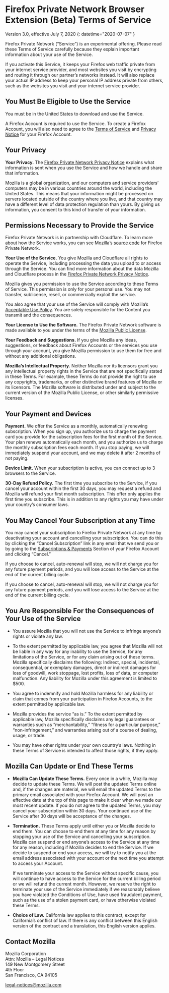# Firefox Private Network Browser Extension (Beta) Terms of Service

Version 3.0, effective July 7, 2020
{: datetime="2020-07-07" }

Firefox Private Network (“Service”) is an experimental offering. Please read these Terms of Service carefully because they explain important information about your use of the Service.

If you activate this Service, it keeps your Firefox web traffic private from your internet service provider, and most websites you visit by encrypting and routing it through our partner’s networks instead. It will also replace your actual IP address to keep your personal IP address private from others, such as the websites you visit and your internet service provider.

## You Must Be Eligible to Use the Service

You must be in the United States to download and use the Service.

A Firefox Account is required to use the Service. To create a Firefox Account, you will also need to agree to the [Terms of Service](https://www.mozilla.org/about/legal/terms/services/) and [Privacy Notice](https://www.mozilla.org/privacy/firefox/) for your Firefox Account.

## Your Privacy

__Your Privacy.__ The [Firefox Private Network Privacy Notice](https://www.mozilla.org/privacy/firefox-private-network/) explains what information is sent when you use the Service and how we handle and share that information.

Mozilla is a global organization, and our computers and service providers’ computers may be in various countries around the world, including the United States. This means that your information might be processed on servers located outside of the country where you live, and that country may have a different level of data protection regulation than yours. By giving us information, you consent to this kind of transfer of your information.

## Permissions Necessary to Provide the Service

Firefox Private Network is in partnership with Cloudflare. To learn more about how the Service works, you can see Mozilla’s [source code](https://github.com/mozilla/secure-proxy) for Firefox Private Network.

__Your Use of the Service.__ You give Mozilla and Cloudflare all rights to operate the Service, including processing the data you upload to or access through the Service. You can find more information about the data Mozilla and Cloudflare process in the [Firefox Private Network Privacy Notice](https://www.mozilla.org/privacy/firefox-private-network/).

Mozilla gives you permission to use the Service according to these Terms of Service. This permission is only for your personal use. You may not transfer, sublicense, resell, or commercially exploit the service.  

You also agree that your use of the Service will comply with Mozilla’s [Acceptable Use Policy](https://www.mozilla.org/about/legal/acceptable-use/). You are solely responsible for the Content you transmit and the consequences.

__Your License to Use the Software.__ The Firefox Private Network software is made available to you under the terms of the [Mozilla Public License](https://www.mozilla.org/MPL/).

__Your Feedback and Suggestions.__ If you give Mozilla any ideas, suggestions, or feedback about Firefox Accounts or the services you use through your account, you give Mozilla permission to use them for free and without any additional obligations.

__Mozilla’s Intellectual Property.__ Neither Mozilla nor its licensors grant you any intellectual property rights in the Service that are not specifically stated in these Terms. For example, these Terms do not provide the right to use any copyrights, trademarks, or other distinctive brand features of Mozilla or its licensors. The Mozilla software is distributed under and subject to the current version of the Mozilla Public License, or other similarly permissive licenses.

## Your Payment and Devices

__Payment.__ We offer the Service as a monthly, automatically renewing subscription. When you sign up, you authorize us to charge the payment card you provide for the subscription fees for the first month of the Service. Your plan renews automatically each month, and you authorize us to charge the monthly subscription fees each month. If you stop paying, we will immediately suspend your account, and we may delete it after 2 months of not paying.

__Device Limit.__ When your subscription is active, you can connect up to 3 browsers to the Service.

__30-Day Refund Policy.__ The first time you subscribe to the Service, if you cancel your account within the first 30 days, you may request a refund and Mozilla will refund your first month subscription. This offer only applies the first time you subscribe. This is in addition to any rights you may have under your country’s consumer laws.

## You May Cancel Your Subscription at any Time

You may cancel your subscription to Firefox Private Network at any time by deactivating your account and cancelling your subscription. You can do this by clicking the “Cancel Subscription” link in any email that we send you or by going to the [Subscriptions & Payments](https://subscriptions.firefox.com) Section of your Firefox Account and clicking “Cancel.”

If you choose to cancel, auto-renewal will stop, we will not charge you for any future payment periods, and you will lose access to the Service at the end of the current billing cycle.

If you choose to cancel, auto-renewal will stop, we will not charge you for any future payment periods, and you will lose access to the Service at the end of the current billing cycle.

## You Are Responsible For the Consequences of Your Use of the Service

* You assure Mozilla that you will not use the Service to infringe anyone’s rights or violate any law.

* To the extent permitted by applicable law, you agree that Mozilla will not be liable in any way for any inability to use the Service, for any limitations of the Service, or for any claim arising out of these terms. Mozilla specifically disclaims the following: Indirect, special, incidental, consequential, or exemplary damages, direct or indirect damages for loss of goodwill, work stoppage, lost profits, loss of data, or computer malfunction. Any liability for Mozilla under this agreement is limited to $500.

* You agree to indemnify and hold Mozilla harmless for any liability or claim that comes from your participation in Firefox Accounts, to the extent permitted by applicable law.

* Mozilla provides the service “as is.” To the extent permitted by applicable law, Mozilla specifically disclaims any legal guarantees or warranties such as “merchantability,” “fitness for a particular purpose,” “non-infringement,” and warranties arising out of a course of dealing, usage, or trade.

* You may have other rights under your own country’s laws. Nothing in these Terms of Service is intended to affect those rights, if they apply.

## Mozilla Can Update or End These Terms

* __Mozilla Can Update These Terms.__ Every once in a while, Mozilla may decide to update these Terms. We will post the updated Terms online and, if the changes are material, we will email the updated Terms to the primary email associated with your Firefox Account. We will post an effective date at the top of this page to make it clear when we made our most recent update. If you do not agree to the updated Terms, you may  cancel your subscription within 30 days. Your continued use of the Service after 30 days will be acceptance of the changes.

* __Termination.__ These Terms apply until either you or Mozilla decide to end them. You can choose to end them at any time for any reason by stopping your use of the Service and cancelling your subscription. Mozilla can suspend or end anyone’s access to the Service at any time for any reason, including if Mozilla decides to end the Service. If we decide to suspend or end your access, we will try to notify you at the email address associated with your account or the next time you attempt to access your Account.

  If we terminate your access to the Service without specific cause, you will continue to have access to the Service for the current billing period or we will refund the current month. However, we reserve the right to terminate your use of the Service immediately if we reasonably believe you have violated the Conditions of Use, have used fraudulent payment, such as the use of a stolen payment card, or have otherwise violated these Terms.

* __Choice of Law.__ California law applies to this contract, except for California’s conflict of law. If there is any conflict between this English version of the contract and a translation, this English version applies.

## Contact Mozilla

Mozilla Corporation  
Attn: Mozilla – Legal Notices  
149 New Montgomery Street  
4th Floor  
San Francisco, CA 94105  

legal-notices@mozilla.com
